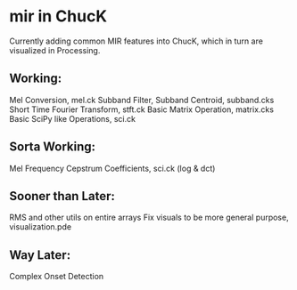mir in ChucK
============

Currently adding common MIR features into ChucK, which in turn are visualized in Processing.

Working:
-------
Mel Conversion, mel.ck
Subband Filter, Subband Centroid, subband.cks
Short Time Fourier Transform, stft.ck
Basic Matrix Operation, matrix.cks
Basic SciPy like Operations, sci.ck

Sorta Working:
-------------
Mel Frequency Cepstrum Coefficients, sci.ck (log & dct)

Sooner than Later:
------------------
RMS and other utils on entire arrays
Fix visuals to be more general purpose, visualization.pde

Way Later:
---------
Complex Onset Detection
